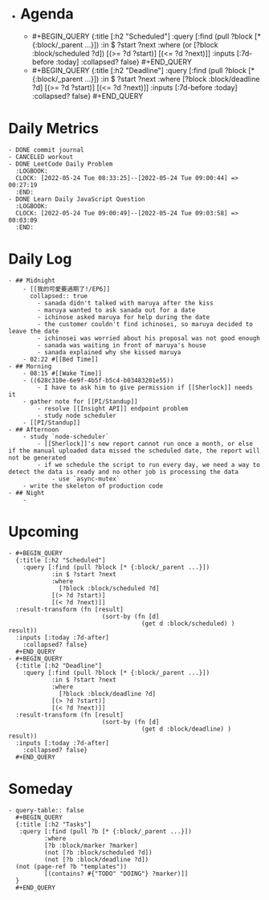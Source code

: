 - # Agenda
	- #+BEGIN_QUERY
	  {:title [:h2 "Scheduled"]
	    :query [:find (pull ?block [* {:block/_parent ...}])
	            :in $ ?start ?next
	            :where
	            (or
	              [?block :block/scheduled ?d])
	            [(>= ?d ?start)]
	            [(<= ?d ?next)]]
	  :inputs [:7d-before :today]
	    :collapsed? false}
	  #+END_QUERY
	- #+BEGIN_QUERY
	  {:title [:h2 "Deadline"]
	    :query [:find (pull ?block [* {:block/_parent ...}])
	            :in $ ?start ?next
	            :where
	              [?block :block/deadline ?d]
	            [(>= ?d ?start)]
	            [(<= ?d ?next)]]
	    :inputs [:7d-before :today]
	    :collapsed? false}
	  #+END_QUERY
# Daily Metrics
	- DONE commit journal
	- CANCELED workout
	- DONE LeetCode Daily Problem
	  :LOGBOOK:
	  CLOCK: [2022-05-24 Tue 08:33:25]--[2022-05-24 Tue 09:00:44] =>  00:27:19
	  :END:
	- DONE Learn Daily JavaScript Question
	  :LOGBOOK:
	  CLOCK: [2022-05-24 Tue 09:00:49]--[2022-05-24 Tue 09:03:58] =>  00:03:09
	  :END:
# Daily Log
	- ## Midnight
		- [[我的可愛要過期了!/EP6]]
		  collapsed:: true
			- sanada didn't talked with maruya after the kiss
			- maruya wanted to ask sanada out for a date
			- ichinose asked maruya for help during the date
			- the customer couldn't find ichinosei, so maruya decided to leave the date
			- ichinosei was worried about his proposal was not good enough
			- sanada was waiting in front of maruya's house
			- sanada explained why she kissed maruya
		- 02:22 #[[Bed Time]]
	- ## Morning
		- 08:15 #[[Wake Time]]
		- ((628c310e-6e9f-4b5f-b5c4-b03483201e55))
			- I have to ask him to give permission if [[Sherlock]] needs it
		- gather note for [[PI/Standup]]
			- resolve [[Insight API]] endpoint problem
			- study node scheduler
		- [[PI/Standup]]
	- ## Afternoon
		- study `node-scheduler`
			- [[Sherlock]]'s new report cannot run once a month, or else if the manual uploaded data missed the scheduled date, the report will not be generated
			- if we schedule the script to run every day, we need a way to detect the data is ready and no other job is processing the data
				- use `async-mutex`
		- write the skeleton of production code
	- ## Night
		-
# Upcoming
	- #+BEGIN_QUERY
	  {:title [:h2 "Scheduled"]
	    :query [:find (pull ?block [* {:block/_parent ...}])
	            :in $ ?start ?next
	            :where
	              [?block :block/scheduled ?d]
	            [(> ?d ?start)]
	            [(< ?d ?next)]]
	  :result-transform (fn [result]
	                          (sort-by (fn [d]
	                                     (get d :block/scheduled) ) result))    
	  :inputs [:today :7d-after]
	    :collapsed? false}
	  #+END_QUERY
	- #+BEGIN_QUERY
	  {:title [:h2 "Deadline"]
	    :query [:find (pull ?block [* {:block/_parent ...}])
	            :in $ ?start ?next
	            :where
	              [?block :block/deadline ?d]
	            [(> ?d ?start)]
	            [(< ?d ?next)]]
	  :result-transform (fn [result]
	                          (sort-by (fn [d]
	                                     (get d :block/deadline) ) result))    
	  :inputs [:today :7d-after]
	    :collapsed? false}
	  #+END_QUERY
# Someday
	- query-table:: false
	  #+BEGIN_QUERY
	  {:title [:h2 "Tasks"]
	   :query [:find (pull ?b [* {:block/_parent ...}])
	          :where
	          [?b :block/marker ?marker]
	          (not [?b :block/scheduled ?d])
	          (not [?b :block/deadline ?d])
	  (not (page-ref ?b "templates"))
	          [(contains? #{"TODO" "DOING"} ?marker)]]
	  }
	  #+END_QUERY